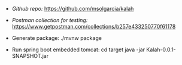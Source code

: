 * _Github repo:_
https://github.com/msolgarcia/kalah

* _Postman collection for testing:_
https://www.getpostman.com/collections/b257e433250770f61178

* Generate package:
./mvnw package

* Run spring boot embedded tomcat:
cd target
java -jar Kalah-0.0.1-SNAPSHOT.jar